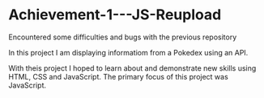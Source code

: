 # Achievement-1---JS-Reupload
Encountered some difficulties and bugs with the previous repository

In this project I am displaying informatiom from a Pokedex using an API. 

With theis project I hoped to learn about and demonstrate new skills using HTML, CSS and JavaScript.
The primary focus of this project was JavaScript.
